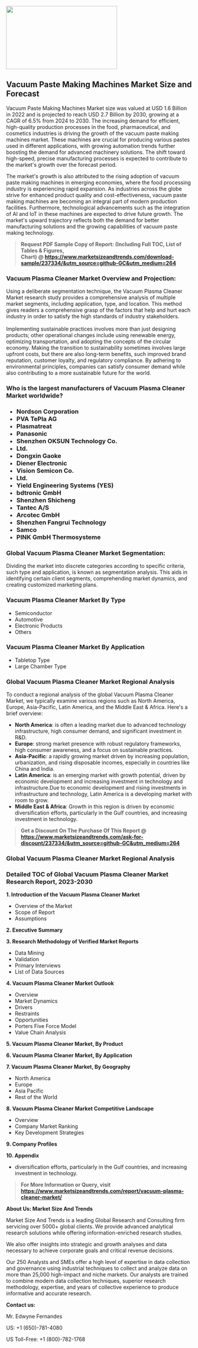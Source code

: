 <p><img class="alignnone size-medium wp-image-20088" src="https://ffe5etoiles.com/wp-content/uploads/2024/12/MST1-300x171.png" alt="" width="300" height="171" /></p><h2>Vacuum Paste Making Machines Market Size and Forecast</h2><p>Vacuum Paste Making Machines Market size was valued at USD 1.6 Billion in 2022 and is projected to reach USD 2.7 Billion by 2030, growing at a CAGR of 6.5% from 2024 to 2030. The increasing demand for efficient, high-quality production processes in the food, pharmaceutical, and cosmetics industries is driving the growth of the vacuum paste making machines market. These machines are crucial for producing various pastes used in different applications, with growing automation trends further boosting the demand for advanced machinery solutions. The shift toward high-speed, precise manufacturing processes is expected to contribute to the market's growth over the forecast period.</p><p>The market's growth is also attributed to the rising adoption of vacuum paste making machines in emerging economies, where the food processing industry is experiencing rapid expansion. As industries across the globe strive for enhanced product quality and cost-effectiveness, vacuum paste making machines are becoming an integral part of modern production facilities. Furthermore, technological advancements such as the integration of AI and IoT in these machines are expected to drive future growth. The market's upward trajectory reflects both the demand for better manufacturing solutions and the growing capabilities of vacuum paste making technology.</p></p><blockquote id="" class=""><strong>Request PDF Sample Copy of Report: (Including Full TOC, List of Tables &amp; Figures, Chart)&nbsp;@&nbsp;<strong><a href="https://www.marketsizeandtrends.com/download-sample/237334/&utm_source=github-GC&utm_medium=264" target="_blank">https://www.marketsizeandtrends.com/download-sample/237334/&utm_source=github-GC&utm_medium=264</a></strong></strong></blockquote><h3 id="" class="">Vacuum Plasma Cleaner Market&nbsp;Overview and Projection:</h3><p id="" class="">Using a deliberate segmentation technique, the Vacuum Plasma Cleaner Market research study provides a comprehensive analysis of multiple market segments, including application, type, and location. This method gives readers a comprehensive grasp of the factors that help and hurt each industry in order to satisfy the high standards of industry stakeholders. <br /> <br />Implementing sustainable practices involves more than just designing products; other operational changes include using renewable energy, optimizing transportation, and adopting the concepts of the circular economy. Making the transition to sustainability sometimes involves large upfront costs, but there are also long-term benefits, such improved brand reputation, customer loyalty, and regulatory compliance. By adhering to environmental principles, companies can satisfy consumer demand while also contributing to a more sustainable future for the world.</p><h3 id="" class="">Who is the largest manufacturers of&nbsp;Vacuum Plasma Cleaner Market worldwide?</h3><h3 class=""><p><ul><li>Nordson Corporation </li><li> PVA TePla AG </li><li> Plasmatreat </li><li> Panasonic </li><li> Shenzhen OKSUN Technology Co. </li><li> Ltd. </li><li> Dongxin Gaoke </li><li> Diener Electronic </li><li> Vision Semicon Co. </li><li> Ltd. </li><li> Yield Engineering Systems (YES) </li><li> bdtronic GmbH </li><li> Shenzhen Shicheng </li><li> Tantec A/S </li><li> Arcotec GmbH </li><li> Shenzhen Fangrui Technology </li><li> Samco </li><li> PINK GmbH Thermosysteme</li></ul></p></h3><h3 id="" class="">Global&nbsp;Vacuum Plasma Cleaner Market Segmentation:</h3><p id="" class="">Dividing the market into discrete categories according to specific criteria, such type and application, is known as segmentation analysis. This aids in identifying certain client segments, comprehending market dynamics, and creating customized marketing plans.</p><h3 id="" class="">Vacuum Plasma Cleaner Market&nbsp;By Type</h3><p><p><ul><li>Semiconductor</li><li> Automotive</li><li> Electronic Products</li><li> Others</p></li></ul></p></p><h3 id="" class="">Vacuum Plasma Cleaner Market&nbsp;By Application</h3><p class=""><p><ul><li>Tabletop Type</li><li> Large Chamber Type</li></ul></p></p><h3 id="" class="">Global Vacuum Plasma Cleaner Market Regional Analysis</h3><p id="" class="">To conduct a regional analysis of the global Vacuum Plasma Cleaner Market, we typically examine various regions such as North America, Europe, Asia-Pacific, Latin America, and the Middle East &amp; Africa. Here's a brief overview:</p><ul><li><strong>North America</strong>: is often a leading market due to advanced technology infrastructure, high consumer demand, and significant investment in R&amp;D.</li><li><strong>Europe</strong>: strong market presence with robust regulatory frameworks, high consumer awareness, and a focus on sustainable practices.</li><li><strong>Asia-Pacific</strong>: a rapidly growing market driven by increasing population, urbanization, and rising disposable incomes, especially in countries like China and India.</li><li><strong>Latin America</strong>: is an emerging market with growth potential, driven by economic development and increasing investment in technology and infrastructure.Due to economic development and rising investments in infrastructure and technology, Latin America is a developing market with room to grow.</li><li><strong>Middle East &amp; Africa</strong>: Growth in this region is driven by economic diversification efforts, particularly in the Gulf countries, and increasing investment in technology.</li></ul><blockquote id="" class=""><strong>Get a Discount On The Purchase Of This Report @ <strong><a href="https://www.marketsizeandtrends.com/ask-for-discount/237334/&utm_source=github-GC&utm_medium=264" target="_blank">https://www.marketsizeandtrends.com/ask-for-discount/237334/&utm_source=github-GC&utm_medium=264</a></strong></strong></blockquote><h3 id="" class="">Global Vacuum Plasma Cleaner Market Regional Analysis</h3><h3 id="" class="">Detailed TOC of Global Vacuum Plasma Cleaner Market Research Report, 2023-2030</h3><p id="" class=""><strong>1. Introduction of the Vacuum Plasma Cleaner Market</strong></p><ul><li>Overview of the Market</li><li>Scope of Report</li><li>Assumptions</li></ul><p id="" class=""><strong>2. Executive Summary</strong></p><p id="" class=""><strong>3. Research Methodology of Verified Market Reports</strong></p><ul><li>Data Mining</li><li>Validation</li><li>Primary Interviews</li><li>List of Data Sources</li></ul><p id="" class=""><strong>4. Vacuum Plasma Cleaner Market Outlook</strong></p><ul><li>Overview</li><li>Market Dynamics</li><li>Drivers</li><li>Restraints</li><li>Opportunities</li><li>Porters Five Force Model</li><li>Value Chain Analysis</li></ul><p id="" class=""><strong>5. Vacuum Plasma Cleaner Market, By Product</strong></p><p id="" class=""><strong>6. Vacuum Plasma Cleaner Market, By Application</strong></p><p id="" class=""><strong>7. Vacuum Plasma Cleaner Market, By Geography</strong></p><ul><li>North America</li><li>Europe</li><li>Asia Pacific</li><li>Rest of the World</li></ul><p id="" class=""><strong>8. Vacuum Plasma Cleaner Market Competitive Landscape</strong></p><ul><li>Overview</li><li>Company Market Ranking</li><li>Key Development Strategies</li></ul><p id="" class=""><strong>9. Company Profiles</strong></p><p id="" class=""><strong>10. Appendix</strong></p><ul><li>diversification efforts, particularly in the Gulf countries, and increasing investment in technology.</li></ul><blockquote id="" class=""><strong>For More Information or Query, visit <strong><strong><a href="https://www.marketsizeandtrends.com/report/vacuum-plasma-cleaner-market/" target="_blank">https://www.marketsizeandtrends.com/report/vacuum-plasma-cleaner-market/</a></strong></strong></strong></blockquote><p id="" class=""><strong>About Us: Market Size And Trends</strong></p><p id="" class="">Market Size And Trends is a leading Global Research and Consulting firm servicing over 5000+ global clients. We provide advanced analytical research solutions while offering information-enriched research studies.</p><p id="" class="">We also offer insights into strategic and growth analyses and data necessary to achieve corporate goals and critical revenue decisions.</p><p id="" class="">Our 250 Analysts and SMEs offer a high level of expertise in data collection and governance using industrial techniques to collect and analyze data on more than 25,000 high-impact and niche markets. Our analysts are trained to combine modern data collection techniques, superior research methodology, expertise, and years of collective experience to produce informative and accurate research.</p><p id="" class=""><strong>Contact us:</strong></p><p id="" class="">Mr. Edwyne Fernandes</p><p id="" class="">US: +1 (650)-781-4080</p><p id="" class="">US Toll-Free: +1 (800)-782-1768</p>
